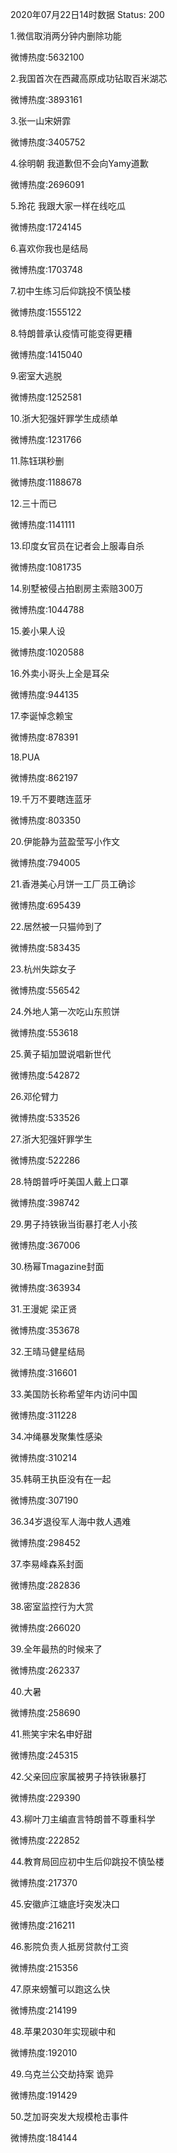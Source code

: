2020年07月22日14时数据
Status: 200

1.微信取消两分钟内删除功能

微博热度:5632100

2.我国首次在西藏高原成功钻取百米湖芯

微博热度:3893161

3.张一山宋妍霏

微博热度:3405752

4.徐明朝 我道歉但不会向Yamy道歉

微博热度:2696091

5.玲花 我跟大家一样在线吃瓜

微博热度:1724145

6.喜欢你我也是结局

微博热度:1703748

7.初中生练习后仰跳投不慎坠楼

微博热度:1555122

8.特朗普承认疫情可能变得更糟

微博热度:1415040

9.密室大逃脱

微博热度:1252581

10.浙大犯强奸罪学生成绩单

微博热度:1231766

11.陈钰琪秒删

微博热度:1188678

12.三十而已

微博热度:1141111

13.印度女官员在记者会上服毒自杀

微博热度:1081735

14.别墅被侵占拍剧房主索赔300万

微博热度:1044788

15.姜小果人设

微博热度:1020588

16.外卖小哥头上全是耳朵

微博热度:944135

17.李诞悼念赖宝

微博热度:878391

18.PUA

微博热度:862197

19.千万不要瞎连蓝牙

微博热度:803350

20.伊能静为蓝盈莹写小作文

微博热度:794005

21.香港美心月饼一工厂员工确诊

微博热度:695439

22.居然被一只猫帅到了

微博热度:583435

23.杭州失踪女子

微博热度:556542

24.外地人第一次吃山东煎饼

微博热度:553618

25.黄子韬加盟说唱新世代

微博热度:542872

26.邓伦臂力

微博热度:533526

27.浙大犯强奸罪学生

微博热度:522286

28.特朗普呼吁美国人戴上口罩

微博热度:398742

29.男子持铁锹当街暴打老人小孩

微博热度:367006

30.杨幂Tmagazine封面

微博热度:363934

31.王漫妮 梁正贤

微博热度:353678

32.王晴马健星结局

微博热度:316601

33.美国防长称希望年内访问中国

微博热度:311228

34.冲绳暴发聚集性感染

微博热度:310214

35.韩萌王执臣没有在一起

微博热度:307190

36.34岁退役军人海中救人遇难

微博热度:298452

37.李易峰森系封面

微博热度:282836

38.密室监控行为大赏

微博热度:266020

39.全年最热的时候来了

微博热度:262337

40.大暑

微博热度:258690

41.熊笑宇宋名申好甜

微博热度:245315

42.父亲回应家属被男子持铁锹暴打

微博热度:229390

43.柳叶刀主编直言特朗普不尊重科学

微博热度:222852

44.教育局回应初中生后仰跳投不慎坠楼

微博热度:217370

45.安徽庐江塘底圩突发决口

微博热度:216211

46.影院负责人抵房贷款付工资

微博热度:215356

47.原来螃蟹可以跑这么快

微博热度:214199

48.苹果2030年实现碳中和

微博热度:192010

49.乌克兰公交劫持案 诡异

微博热度:191429

50.芝加哥突发大规模枪击事件

微博热度:184144


